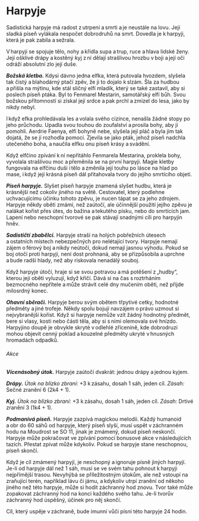 # Harpyje
  
Sadistická harpyje má radost z utrpení a smrti a je neustále na lovu. Její sladká píseň vylákala nespočet dobrodruhů na smrt. Dovedla je k harpyji, která je pak zabila a sežrala.
  
V harpyji se spojuje tělo, nohy a křídla supa a trup, ruce a hlava lidské ženy. Její ošklivé drápy a kostěný kyj z ní dělají strašlivou hrozbu v boji a její oči odráží absolutní zlo její duše.
  
***Božská kletba.*** Kdysi dávno jedna elfka, která putovala hvozdem, slyšela tak čistý a blahodárný ptačí zpěv, že ji to dojalo k slzám. Šla za hudbou a přišla na mýtinu, kde stál sličný elfí mladík, který se také zastavil, aby si poslech píseň ptáka. Byl to Fenmarel Mestarin, samotářský elfí bůh. Svou božskou přítomností si získal její srdce a pak prchl a zmizel do lesa, jako by nikdy nebyl.
  
I když efka prohledávala les a volala svého cizince, nenašla žádné stopy po jeho průchodu. Upadla svou touhou do zoufalství a prosila bohy, aby jí pomohli. Aerdrie Faenya, elfí bohyně nebe, slyšela její pláč a byla jím tak dojatá, že se jí rozhodla pomoci. Zjevila se jako pták, jehož píseň nadchla utečeného boha, a naučila elfku onu píseň krásy a svádění.
  
Když elfčino zpívání k ní nepřitáhlo Fenmarela Mestarina, proklela bohy, vyvolala strašlivou moc a přeměnila se na první harpyji. Magie kletby fungovala na elfčinu duši i tělo a změnila její touhu po lásce na hlad po mase, i když její krásná píseň dál přitahovala tvory do jejího smrtícího objetí.
  
***Píseň harpyje.*** Slyšet píseň harpyje znamená slyšet hudbu, která je krásnější než cokoliv jiného na světě. Cestovatel, který podlehne uchvacujícímu účinku tohoto zpěvu, je nucen tápat se za jeho zdrojem. Harpyje někdy oběti zmámí, než zaútočí, ale účinnější použití jejího zpěvu je nalákat kořist přes útes, do bažina a tekutého písku, nebo do smrtících jam. Lapení nebo neschopní tvorové se pak stávají snadnými cíli pro harpyjin hněv.
  
***Sadističtí zbabělci.*** Harpyje straší na holých pobřežních útesech a ostatních místech nebezpečných pro nelétající tvory. Harpyje nemají zájem o férový boj a nikdy neútočí, dokud nemají jasnou výhodu. Pokud se boj otočí proti harpyji, není dost prohnaná, aby se přizpůsobila a uprchne a bude radši hlady, než aby riskovala nenadálý souboj.
  
Když harpyje útočí, hraje si se svou potravou a má potěšení z „hudby“, kterou její oběti vyluzují, když křičí. Dává si na čas s roztrháním bezmocného nepřítele a může strávit celé dny mučením oběti, než přijde milosrdný konec.
  
***Ohavní sběrači.*** Harpyje berou svým obětem třpytivé cetky, hodnotné předměty a jiné trofeje. Někdy spolu bojují navzájem o právo uzmout si nejvybranější kořist. Když si harpyje nemůže vzít žádný hodnotný předmět, bere si vlasy, kosti nebo části těla, aby si s nimi olemovala své hnízdo. Harpyjino doupě je obvykle skryté v odlehlé zřícenině, kde dobrodruzi mohou objevit cenný poklad a kouzelné předměty ukryté v hnusných hromadách odpadků.

<Monster 
    title="Harpyje"
    subtitle="Střední obluda, chaotické zlo"
    armor-class="11"
    hit-points="38 (7k8 + 7)"
    speed="4 sáhy, létání 8 sáhů"
    str="12 (+1)"
    dex="13 (+1)"
    con="12 (+1)"
    int="7 (-2)"
    wis="10 (+0)"
    cha="13 (+1)"
    senses="pasivní Vnímání 10"
    languages="obecná řeč"
    challenge="1 (200 ZK)"
    >
    
###### Akce
  
***Vícenásobný útok.*** Harpyje zaútočí dvakrát: jednou drápy a jednou kyjem.
  
***Drápy.*** *Útok na blízko zbraní:* +3 k zásahu, dosah 1 sáh, jeden cíl. *Zásah:* Sečné zranění 6 (2k4 + 1).
  
***Kyj.*** *Útok na blízko zbraní:* +3 k zásahu, dosah 1 sáh, jeden cíl. *Zásah:* Drtivé zranění 3 (1k4 + 1).
  
***Podmanivá píseň.*** Harpyje zazpívá magickou melodii. Každý humanoid a obr do 60 sáhů od harpyje, který píseň slyší, musí uspět v záchranném hodu na Moudrost se SO 11, jinak je zmámený, dokud píseň neskončí. Harpyje může pokračovat ve zpívání pomocí bonusové akce v následujících tazích. Přestat zpívat může kdykoliv. Pokud se harpyje stane neschopnou, píseň skončí.
  
Když je cíl zmámený harpyjí, je neschopný a ignoruje písně jiných harpyjí. Je-li od harpyje dál než 1 sáh, musí se ve svém tahu pohnout k harpyji nejpřímější trasou. Nevyhýbá se příležitostným útokům, ale než vstoupí na zraňující terén, například lávu či jámu, a kdykoliv utrpí zranění od někoho jiného než této harpyje, může si hodit záchranný hod znovu. Tvor také může zopakovat záchranný hod na konci každého svého tahu. Je-li tvorův záchranný hod úspěšný, účinek pro něj skončí.
  
Cíl, který uspěje v záchraně, bude imunní vůči písni této harpyje 24 hodin.

</Monster>
